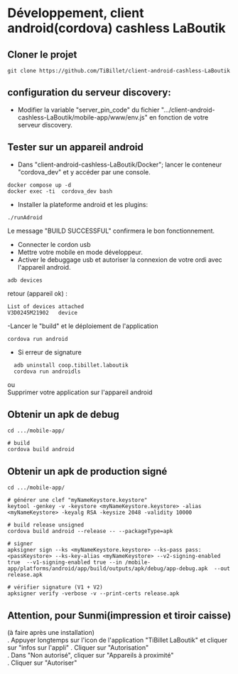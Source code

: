 # Développement, client android(cordova) cashless LaBoutik

## Cloner le projet
```
git clone https://github.com/TiBillet/client-android-cashless-LaBoutik
```
## configuration du serveur discovery:
- Modifier la variable "server_pin_code" du fichier ".../client-android-cashless-LaBoutik/mobile-app/www/env.js" en fonction de votre serveur discovery.

## Tester sur un appareil android
- Dans "client-android-cashless-LaBoutik/Docker"; lancer le conteneur "cordova_dev" et y accéder par une console.
```
docker compose up -d
docker exec -ti  cordova_dev bash
```
- Installer la plateforme android et les plugins:
```
./runAdroid
```
Le message "BUILD SUCCESSFUL" confirmera le bon fonctionnement.

- Connecter le cordon usb
- Mettre votre mobile en mode développeur.
- Activer le debuggage usb et autoriser la connexion de votre ordi avec l'appareil android.

```
adb devices
```
retour (appareil ok) :
```
List of devices attached
V3D0245M21902   device
```

-Lancer le "build" et le déploiement de l'application
```
cordova run android
```

- Si erreur de signature
```
  adb uninstall coop.tibillet.laboutik
  cordova run androidls
```
  ou   
Supprimer votre application sur l'appareil android

## Obtenir un apk de debug
```
cd .../mobile-app/

# build
cordova build android
```

## Obtenir un apk de production signé
```
cd .../mobile-app/

# générer une clef "myNameKeystore.keystore"
keytool -genkey -v -keystore <myNameKeystore.keystore> -alias <myNameKeystore> -keyalg RSA -keysize 2048 -validity 10000

# build release unsigned
cordova build android --release -- --packageType=apk

# signer
apksigner sign --ks <myNameKeystore.keystore> --ks-pass pass:<passKeystore> --ks-key-alias <myNameKeystore> --v2-signing-enabled true  --v1-signing-enabled true --in /mobile-app/platforms/android/app/build/outputs/apk/debug/app-debug.apk  --out release.apk

# vérifier signature (V1 + V2)
apksigner verify -verbose -v --print-certs release.apk
```

## Attention, pour Sunmi(impression et tiroir caisse)
(à faire après une installation)   
. Appuyer longtemps sur l'icon de l'application "TiBillet LaBoutik" et cliquer sur "infos sur l'appli"
. Cliquer sur "Autorisation"   
. Dans "Non autorisé", cliquer sur  "Appareils à proximité"   
. Cliquer sur "Autoriser"   
